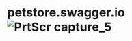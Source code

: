 # petstore.swagger.io![PrtScr capture_5](https://github.com/PrinceLabAR/petstore.swagger.io/assets/30575743/84902b88-a63d-4b47-8bd4-1e614c81a6fe)
